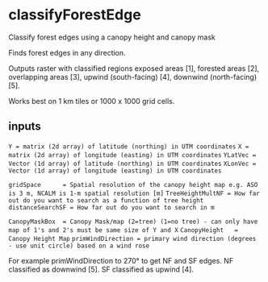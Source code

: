 # classifyForestEdge

Classify forest edges using a canopy height and canopy mask

Finds forest edges in any direction. 

Outputs raster with classified regions exposed areas [1], forested areas [2], overlapping areas [3], upwind (south-facing) [4], downwind (north-facing) [5].

Works best on 1 km tiles or 1000 x 1000 grid cells.

## inputs

`Y = matrix (2d array) of latitude (northing) in UTM coordinates`
`X = matrix (2d array) of longitude (easting) in UTM coordinates`
`YLatVec = Vector (1d array) of latitude (northing) in UTM coordinates`
`XLonVec = Vector (1d array) of longitude (easting) in UTM coordinates`

`gridSpace      = Spatial resolution of the canopy height map e.g. ASO is 3 m, NCALM is 1-m spatial resolution [m]`
`TreeHeightMultNF = How far out do you want to search as a function of tree height`
`distanceSearchSF = How far out do you want to search in m`

`CanopyMaskBox  = Canopy Mask/map (2=tree) (1=no tree) - can only have map of 1's and 2's must be same size of Y and X`
`CanopyHeight   = Canopy Height Map`
`primWindDirection = primary wind direction (degrees - use unit circle) based on a wind rose`

For example primWindDirection to 270° to get NF and SF edges. NF classified as downwind [5]. SF classified as upwind [4]. 
